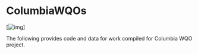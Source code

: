 # ColumbiaWQOs

[![img](https://img.shields.io/badge/Lifecycle-Experimental-339999)]

The following provides code and data for work compiled for Columbia WQO project. 
